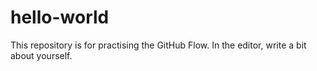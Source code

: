 # hello-world
This repository is for practising the GitHub Flow.
In the editor, write a bit about yourself.
